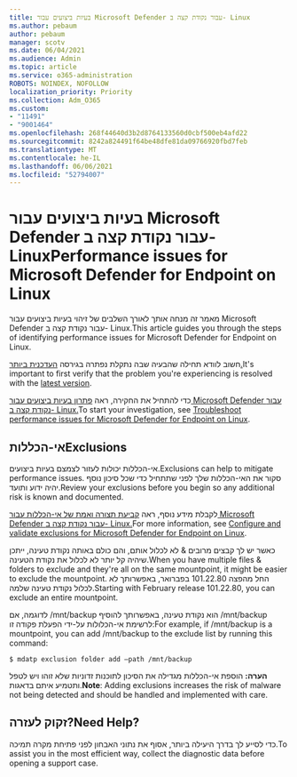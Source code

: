 ```yaml
---
title: בעיות ביצועים עבור Microsoft Defender עבור נקודת קצה ב- Linux
ms.author: pebaum
author: pebaum
manager: scotv
ms.date: 06/04/2021
ms.audience: Admin
ms.topic: article
ms.service: o365-administration
ROBOTS: NOINDEX, NOFOLLOW
localization_priority: Priority
ms.collection: Adm_O365
ms.custom:
- "11491"
- "9001464"
ms.openlocfilehash: 268f44640d3b2d8764133560d0cbf500eb4afd22
ms.sourcegitcommit: 8242a824491f64be48dfe81da09766920fbd7feb
ms.translationtype: MT
ms.contentlocale: he-IL
ms.lasthandoff: 06/06/2021
ms.locfileid: "52794007"
---
```

# <a name="performance-issues-for-microsoft-defender-for-endpoint-on-linux"></a><span data-ttu-id="d14ab-102">בעיות ביצועים עבור Microsoft Defender עבור נקודת קצה ב- Linux</span><span class="sxs-lookup"><span data-stu-id="d14ab-102">Performance issues for Microsoft Defender for Endpoint on Linux</span></span>

<span data-ttu-id="d14ab-103">מאמר זה מנחה אותך לאורך השלבים של זיהוי בעיות ביצועים עבור Microsoft Defender עבור נקודת קצה ב- Linux.</span><span class="sxs-lookup"><span data-stu-id="d14ab-103">This article guides you through the steps of identifying performance issues for Microsoft Defender for Endpoint on Linux.</span></span>

<span data-ttu-id="d14ab-104">חשוב לוודא תחילה שהבעיה שבה נתקלת נפתרה בגירסה [העדכנית ביותר.](/microsoft-365/security/defender-endpoint/linux-whatsnew)</span><span class="sxs-lookup"><span data-stu-id="d14ab-104">It's important to first verify that the problem you're experiencing is resolved with the [latest version](/microsoft-365/security/defender-endpoint/linux-whatsnew).</span></span> 

<span data-ttu-id="d14ab-105">כדי להתחיל את החקירה, ראה [פתרון בעיות ביצועים עבור Microsoft Defender עבור נקודת קצה ב- Linux.](/microsoft-365/security/defender-endpoint/linux-support-perf)</span><span class="sxs-lookup"><span data-stu-id="d14ab-105">To start your investigation, see [Troubleshoot performance issues for Microsoft Defender for Endpoint on Linux](/microsoft-365/security/defender-endpoint/linux-support-perf).</span></span>

## <a name="exclusions"></a><span data-ttu-id="d14ab-106">אי-הכללות</span><span class="sxs-lookup"><span data-stu-id="d14ab-106">Exclusions</span></span>

<span data-ttu-id="d14ab-107">אי-הכללות יכולות לעזור לצמצם בעיות ביצועים.</span><span class="sxs-lookup"><span data-stu-id="d14ab-107">Exclusions can help to mitigate performance issues.</span></span> <span data-ttu-id="d14ab-108">סקור את האי-הכללות שלך לפני שתתחיל כדי שכל סיכון נוסף יהיה ידוע ותועד.</span><span class="sxs-lookup"><span data-stu-id="d14ab-108">Review your exclusions before you begin so any additional risk is known and documented.</span></span>

<span data-ttu-id="d14ab-109">לקבלת מידע נוסף, ראה [קביעת תצורה ואמת של אי-הכללות עבור Microsoft Defender עבור נקודת קצה ב- Linux.](/microsoft-365/security/defender-endpoint/linux-exclusions)</span><span class="sxs-lookup"><span data-stu-id="d14ab-109">For more information, see [Configure and validate exclusions for Microsoft Defender for Endpoint on Linux](/microsoft-365/security/defender-endpoint/linux-exclusions).</span></span>

<span data-ttu-id="d14ab-110">כאשר יש לך קבצים מרובים & לא לכלול אותם, והם כולם באותה נקודת טעינה, ייתכן שיהיה קל יותר לא לכלול את נקודת הטעינה.</span><span class="sxs-lookup"><span data-stu-id="d14ab-110">When you have multiple files & folders to exclude and they're all on the same mountpoint, it might be easier to exclude the mountpoint.</span></span> <span data-ttu-id="d14ab-111">החל מהפצה 101.22.80 בפברואר, באפשרותך לא לכלול נקודת טעינה שלמה.</span><span class="sxs-lookup"><span data-stu-id="d14ab-111">Starting with February release 101.22.80, you can exclude an entire mountpoint.</span></span>

<span data-ttu-id="d14ab-112">לדוגמה, אם /mnt/backup הוא נקודת טעינה, באפשרותך להוסיף /mnt/backup לרשימת אי-הכלולות על-ידי הפעלת פקודה זו:</span><span class="sxs-lookup"><span data-stu-id="d14ab-112">For example, if /mnt/backup is a mountpoint, you can add /mnt/backup to the exclude list by running this command:</span></span>

`$ mdatp exclusion folder add –path /mnt/backup`

<span data-ttu-id="d14ab-113">**הערה:** הוספת אי-הכללות מגדילה את הסיכון לתוכנות זדוניות שלא זוהו ויש לטפל ותטמיע איתם בדאגות.</span><span class="sxs-lookup"><span data-stu-id="d14ab-113">**Note**: Adding exclusions increases the risk of malware not being detected and should be handled and implemented with care.</span></span>

## <a name="need-help"></a><span data-ttu-id="d14ab-114">זקוק לעזרה?</span><span class="sxs-lookup"><span data-stu-id="d14ab-114">Need Help?</span></span>

<span data-ttu-id="d14ab-115">כדי לסייע לך בדרך היעילה ביותר, אסוף את נתוני האבחון לפני פתיחת מקרה תמיכה.</span><span class="sxs-lookup"><span data-stu-id="d14ab-115">To assist you in the most efficient way, collect the diagnostic data before opening a support case.</span></span>
